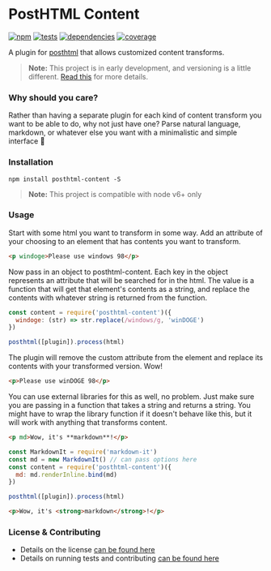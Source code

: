 # PostHTML Content

[![npm](http://img.shields.io/npm/v/posthtml-content.svg?style=flat)](https://badge.fury.io/js/posthtml-content) [![tests](http://img.shields.io/travis/static-dev/posthtml-content/master.svg?style=flat)](https://travis-ci.org/static-dev/posthtml-content) [![dependencies](http://img.shields.io/david/static-dev/posthtml-content.svg?style=flat)](https://david-dm.org/static-dev/posthtml-content) [![coverage](http://img.shields.io/coveralls/static-dev/posthtml-content.svg?style=flat)](https://coveralls.io/github/static-dev/posthtml-content)

A plugin for [posthtml](https://github.com/posthtml/posthtml) that allows customized content transforms.

> **Note:** This project is in early development, and versioning is a little different. [Read this](http://markup.im/#q4_cRZ1Q) for more details.

### Why should you care?

Rather than having a separate plugin for each kind of content transform you want to be able to do, why not just have one? Parse natural language, markdown, or whatever else you want with a minimalistic and simple interface 🍻

### Installation

`npm install posthtml-content -S`

> **Note:** This project is compatible with node v6+ only

### Usage

Start with some html you want to transform in some way. Add an attribute of your choosing to an element that has contents you want to transform.

```html
<p windoge>Please use windows 98</p>
```

Now pass in an object to posthtml-content. Each key in the object represents an attribute that will be searched for in the html. The value is a function that will get that element's contents as a string, and replace the contents with whatever string is returned from the function.

```js
const content = require('posthtml-content')({
  windoge: (str) => str.replace(/windows/g, 'winDOGE')
})

posthtml([plugin]).process(html)
```

The plugin will remove the custom attribute from the element and replace its contents with your transformed version. Wow!

```html
<p>Please use winDOGE 98</p>
```

You can use external libraries for this as well, no problem. Just make sure you are passing in a function that takes a string and returns a string. You might have to wrap the library function if it doesn't behave like this, but it will work with anything that transforms content.

```html
<p md>Wow, it's **markdown**!</p>
```

```js
const MarkdownIt = require('markdown-it')
const md = new MarkdownIt() // can pass options here
const content = require('posthtml-content')({
  md: md.renderInline.bind(md)
})

posthtml([plugin]).process(html)
```

```html
<p>Wow, it's <strong>markdown</strong>!</p>
```

### License & Contributing

- Details on the license [can be found here](LICENSE.md)
- Details on running tests and contributing [can be found here](contributing.md)
